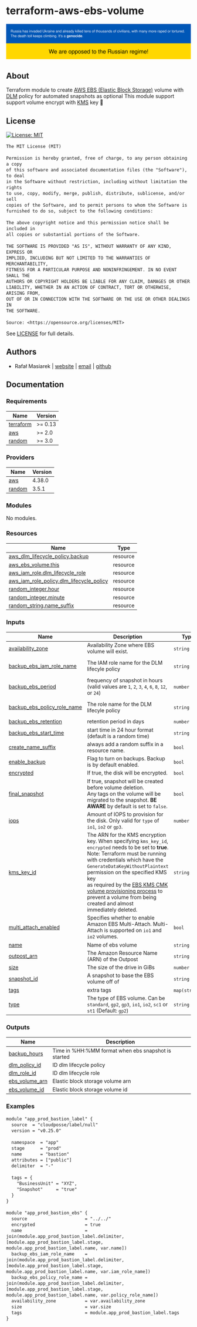 
# terraform-aws-ebs-volume

[![WeSupportUkraine](https://raw.githubusercontent.com/Infrastrukturait/WeSupportUkraine/main/banner.svg)](https://github.com/Infrastrukturait/WeSupportUkraine)
## About
Terraform module to create [AWS EBS (Elastic Block Storage)](https://aws.amazon.com/ebs/) volume with
[DLM](https://docs.aws.amazon.com/AWSEC2/latest/UserGuide/snapshot-lifecycle.html) policy for automated snapshots as optional
This module support support volume encrypt with [KMS](https://aws.amazon.com/kms/) key 🔑
## License

[![License: MIT](https://img.shields.io/badge/License-MIT-yellow.svg)](https://opensource.org/licenses/MIT)

```text
The MIT License (MIT)

Permission is hereby granted, free of charge, to any person obtaining a copy
of this software and associated documentation files (the "Software"), to deal
in the Software without restriction, including without limitation the rights
to use, copy, modify, merge, publish, distribute, sublicense, and/or sell
copies of the Software, and to permit persons to whom the Software is
furnished to do so, subject to the following conditions:

The above copyright notice and this permission notice shall be included in
all copies or substantial portions of the Software.

THE SOFTWARE IS PROVIDED "AS IS", WITHOUT WARRANTY OF ANY KIND, EXPRESS OR
IMPLIED, INCLUDING BUT NOT LIMITED TO THE WARRANTIES OF MERCHANTABILITY,
FITNESS FOR A PARTICULAR PURPOSE AND NONINFRINGEMENT. IN NO EVENT SHALL THE
AUTHORS OR COPYRIGHT HOLDERS BE LIABLE FOR ANY CLAIM, DAMAGES OR OTHER
LIABILITY, WHETHER IN AN ACTION OF CONTRACT, TORT OR OTHERWISE, ARISING FROM,
OUT OF OR IN CONNECTION WITH THE SOFTWARE OR THE USE OR OTHER DEALINGS IN
THE SOFTWARE.

Source: <https://opensource.org/licenses/MIT>
```
See [LICENSE](LICENSE) for full details.
## Authors
- Rafał Masiarek | [website](https://masiarek.pl) | [email](mailto:rafal@masiarek.pl) | [github](https://github.com/rafalmasiarek)
<!-- BEGIN_TF_DOCS -->
## Documentation


### Requirements

| Name | Version |
|------|---------|
| <a name="requirement_terraform"></a> [terraform](#requirement\_terraform) | >= 0.13 |
| <a name="requirement_aws"></a> [aws](#requirement\_aws) | >= 2.0 |
| <a name="requirement_random"></a> [random](#requirement\_random) | >= 3.0 |

### Providers

| Name | Version |
|------|---------|
| <a name="provider_aws"></a> [aws](#provider\_aws) | 4.38.0 |
| <a name="provider_random"></a> [random](#provider\_random) | 3.5.1 |

### Modules

No modules.

### Resources

| Name | Type |
|------|------|
| [aws_dlm_lifecycle_policy.backup](https://registry.terraform.io/providers/hashicorp/aws/latest/docs/resources/dlm_lifecycle_policy) | resource |
| [aws_ebs_volume.this](https://registry.terraform.io/providers/hashicorp/aws/latest/docs/resources/ebs_volume) | resource |
| [aws_iam_role.dlm_lifecycle_role](https://registry.terraform.io/providers/hashicorp/aws/latest/docs/resources/iam_role) | resource |
| [aws_iam_role_policy.dlm_lifecycle_policy](https://registry.terraform.io/providers/hashicorp/aws/latest/docs/resources/iam_role_policy) | resource |
| [random_integer.hour](https://registry.terraform.io/providers/hashicorp/random/latest/docs/resources/integer) | resource |
| [random_integer.minute](https://registry.terraform.io/providers/hashicorp/random/latest/docs/resources/integer) | resource |
| [random_string.name_suffix](https://registry.terraform.io/providers/hashicorp/random/latest/docs/resources/string) | resource |

### Inputs

| Name | Description | Type | Default | Required |
|------|-------------|------|---------|:--------:|
| <a name="input_availability_zone"></a> [availability\_zone](#input\_availability\_zone) | Availability Zone where EBS volume will exist. | `string` | n/a | yes |
| <a name="input_backup_ebs_iam_role_name"></a> [backup\_ebs\_iam\_role\_name](#input\_backup\_ebs\_iam\_role\_name) | The IAM role name for the DLM lifecyle policy | `string` | `"dlm-lifecycle-role"` | no |
| <a name="input_backup_ebs_period"></a> [backup\_ebs\_period](#input\_backup\_ebs\_period) | frequency of snapshot in hours (valid values are `1`, `2`, `3`, `4`, `6`, `8`, `12`, or `24`) | `number` | `24` | no |
| <a name="input_backup_ebs_policy_role_name"></a> [backup\_ebs\_policy\_role\_name](#input\_backup\_ebs\_policy\_role\_name) | The  role name for the DLM lifecyle policy | `string` | `"dlm-lifecycle-policy"` | no |
| <a name="input_backup_ebs_retention"></a> [backup\_ebs\_retention](#input\_backup\_ebs\_retention) | retention period in days | `number` | `7` | no |
| <a name="input_backup_ebs_start_time"></a> [backup\_ebs\_start\_time](#input\_backup\_ebs\_start\_time) | start time in 24 hour format (default is a random time) | `string` | `""` | no |
| <a name="input_create_name_suffix"></a> [create\_name\_suffix](#input\_create\_name\_suffix) | always add a random suffix in a resource name. | `bool` | `true` | no |
| <a name="input_enable_backup"></a> [enable\_backup](#input\_enable\_backup) | Flag to turn on backups. Backup is by default enabled. | `bool` | `true` | no |
| <a name="input_encrypted"></a> [encrypted](#input\_encrypted) | If true, the disk will be encrypted. | `bool` | `false` | no |
| <a name="input_final_snapshot"></a> [final\_snapshot](#input\_final\_snapshot) | If true, snapshot will be created before volume deletion.<br>Any tags on the volume will be migrated to the snapshot. **BE AWARE** by default is set to `false`. | `bool` | `false` | no |
| <a name="input_iops"></a> [iops](#input\_iops) | Amount of IOPS to provision for the disk. Only valid for `type` of `io1`, `io2` or `gp3`. | `number` | `0` | no |
| <a name="input_kms_key_id"></a> [kms\_key\_id](#input\_kms\_key\_id) | The ARN for the KMS encryption key. When specifying `kms_key_id`, `encrypted` needs to be set to **true**.<br>Note: Terraform must be running with credentials which have the `GenerateDataKeyWithoutPlaintext` permission on the specified KMS key<br>as required by the [EBS KMS CMK volume provisioning process](https://docs.aws.amazon.com/kms/latest/developerguide/services-ebs.html#ebs-cmk) to prevent a volume from being created and almost<br>immediately deleted. | `string` | `""` | no |
| <a name="input_multi_attach_enabled"></a> [multi\_attach\_enabled](#input\_multi\_attach\_enabled) | Specifies whether to enable Amazon EBS Multi-Attach. Multi-Attach is supported on `io1` and `io2` volumes. | `bool` | `false` | no |
| <a name="input_name"></a> [name](#input\_name) | Name of ebs volume | `string` | n/a | yes |
| <a name="input_outpost_arn"></a> [outpost\_arn](#input\_outpost\_arn) | The Amazon Resource Name (ARN) of the Outpost | `string` | `""` | no |
| <a name="input_size"></a> [size](#input\_size) | The size of the drive in GiBs | `number` | n/a | yes |
| <a name="input_snapshot_id"></a> [snapshot\_id](#input\_snapshot\_id) | A snapshot to base the EBS volume off of | `string` | `""` | no |
| <a name="input_tags"></a> [tags](#input\_tags) | extra tags | `map(string)` | `{}` | no |
| <a name="input_type"></a> [type](#input\_type) | The type of EBS volume. Can be `standard`, `gp2`, `gp3`, `io1`, `io2`, `sc1` or `st1` (Default: `gp2`) | `string` | `"gp2"` | no |

### Outputs

| Name | Description |
|------|-------------|
| <a name="output_backup_hours"></a> [backup\_hours](#output\_backup\_hours) | Time in %HH:%MM format when ebs snapshot is started |
| <a name="output_dlm_policy_id"></a> [dlm\_policy\_id](#output\_dlm\_policy\_id) | ID dlm lifecycle policy |
| <a name="output_dlm_role_id"></a> [dlm\_role\_id](#output\_dlm\_role\_id) | ID dlm lifecycle role |
| <a name="output_ebs_volume_arn"></a> [ebs\_volume\_arn](#output\_ebs\_volume\_arn) | Elastic block storage volume arn |
| <a name="output_ebs_volume_id"></a> [ebs\_volume\_id](#output\_ebs\_volume\_id) | Elastic block storage volume id |

### Examples

```hcl
module "app_prod_bastion_label" {
  source  = "cloudposse/label/null"
  version = "v0.25.0"

  namespace  = "app"
  stage      = "prod"
  name       = "bastion"
  attributes = ["public"]
  delimiter  = "-"

  tags = {
    "BusinessUnit" = "XYZ",
    "Snapshot"     = "true"
  }
}

module "app_prod_bastion_ebs" {
  source                      = "../../"
  encrypted                   = true
  name                        = join(module.app_prod_bastion_label.delimiter, [module.app_prod_bastion_label.stage, module.app_prod_bastion_label.name, var.name])
  backup_ebs_iam_role_name    = join(module.app_prod_bastion_label.delimiter, [module.app_prod_bastion_label.stage, module.app_prod_bastion_label.name, var.iam_role_name])
  backup_ebs_policy_role_name = join(module.app_prod_bastion_label.delimiter, [module.app_prod_bastion_label.stage, module.app_prod_bastion_label.name, var.policy_role_name])
  availability_zone           = var.availability_zone
  size                        = var.size
  tags                        = module.app_prod_bastion_label.tags
}
```

<!-- END_TF_DOCS -->


<!-- references -->

[repo_link]: https://github.com/Infrastrukturait/terraform-aws-ebs-volume
